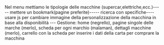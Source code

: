 Nel menu mettiamo le tipologie delle macchine (supercar,elettriche,ecc.)-----
mettere un bookmark(pagine preferite)----- ricerca con specifiche----usare js per cambiare immagine della personalizzazione della macchina in base alla disponibilità ---
Gestione: home (negrello), pagine singole delle marche (merlo), scheda per ogni marchio (malaman), dettagli macchine (merlo), carrello con la scheda per inserire i dati della carta per comprare la macchina
